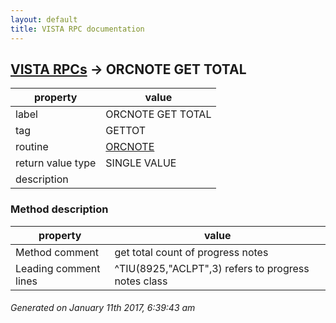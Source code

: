 ```yaml
---
layout: default
title: VISTA RPC documentation
---
```




## [VISTA RPCs](TableOfContent.md) &#8594; ORCNOTE GET TOTAL 

 property | value 
--- | --- 
 label | ORCNOTE GET TOTAL
 tag | GETTOT
 routine | [ORCNOTE](http://code.osehra.org/dox/Routine_ORCNOTE_source.html)
 return value type | SINGLE VALUE
 description | 


### Method description

 property | value 
--- | --- 
 Method comment | get total count of progress notes
 Leading comment lines | ^TIU(8925,"ACLPT",3) refers to progress notes class




 ###### Generated on January 11th 2017, 6:39:43 am